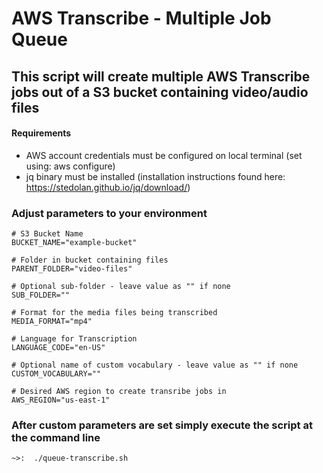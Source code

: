 # AWS Transcribe - Multiple Job Queue

## This script will create multiple AWS Transcribe jobs out of a S3 bucket containing video/audio files

#### Requirements
- AWS account credentials must be configured on local terminal  (set using: aws configure)
- jq binary must be installed (installation instructions found here: https://stedolan.github.io/jq/download/)

### Adjust parameters to your environment
```
# S3 Bucket Name
BUCKET_NAME="example-bucket"

# Folder in bucket containing files
PARENT_FOLDER="video-files"

# Optional sub-folder - leave value as "" if none
SUB_FOLDER=""

# Format for the media files being transcribed
MEDIA_FORMAT="mp4"

# Language for Transcription
LANGUAGE_CODE="en-US"

# Optional name of custom vocabulary - leave value as "" if none
CUSTOM_VOCABULARY=""

# Desired AWS region to create transribe jobs in
AWS_REGION="us-east-1"
```
### After custom parameters are set simply execute the script at the command line
```
~>:  ./queue-transcribe.sh
```

